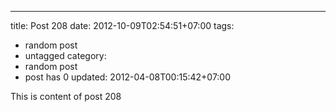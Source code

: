 ---
title: Post 208
date: 2012-10-09T02:54:51+07:00
tags:
  - random post
  - untagged
category:
  - random post
  - post has 0
updated: 2012-04-08T00:15:42+07:00

This is content of post 208